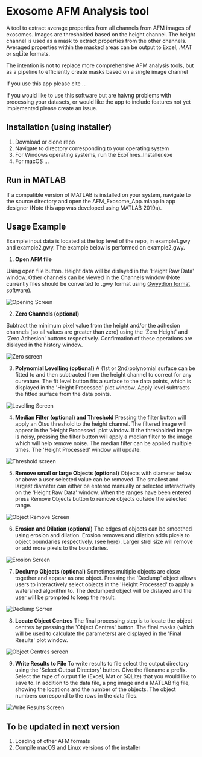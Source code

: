 <h1>Exosome AFM Analysis tool</h1>

A tool to extract average properties from all channels from AFM images of exosomes. Images are thresholded based on the height channel. The height channel is used as a mask to extract properties from the other channels.
Averaged properties within the masked areas can be output to Excel, .MAT or sqLite formats.

The intention is not to replace more comprehensive AFM analysis tools, but as a pipeline to efficiently create masks based on a single image channel 

If you use this app please cite ...

If you would like to use this software but are haivng problems with processing your datasets, or would like the app to include features not yet implemented please create an issue.

<h2> Installation (using installer) </h2>

1. Download or clone repo
2. Navigate to directory corresponding to your operating system
3. For Windows operating systems, run the ExoThres_Installer.exe
4. For macOS ...


<h2>Run in MATLAB </h2>
If a compatible version of MATLAB is installed on your system, navigate to the source directory and open the AFM_Exosome_App.mlapp in app designer 
(Note this app was developed using MATLAB 2019a). 

<h2>Usage Example </h2>
Example input data is located at the top level of the repo, in example1.gwy and example2.gwy. The example below is performed on example2.gwy.

1. **Open AFM file**

Using open file button. Height data will be dislayed in the 'Height Raw Data' window. 
Other channels can be viewed in the Channels window (Note currently files should be converted to .gwy format using [Gwyydion format](http://gwyddion.net/) software).

![Opening Screen](/images/OpenFile.PNG)

2. **Zero Channels (optional)**

Subtract the minimum pixel value from the height and/or the adhesion channels (so all values are greater than zero) using the 'Zero Height' and 'Zero Adhesion' buttons respectively. 
Confirmation of these operations are dislayed in the history window.

![Zero screen](/images/HeightZeroed.PNG) 


3. **Polynomial Levelling (optional)**
 A (1st or 2nd)polynomial surface can be fitted to and then subtracted from the height channel to correct for any curvature. The fit level button fits a surface to the data points, 
 which is displayed in the 'Height Processed' plot window. Apply level subtracts the fitted surface from the data points. 

![Levelling Screen](/images/level.PNG) 


4. **Median Filter (optional) and Threshold**
Pressing the filter button will apply an Otsu threshold to the height channel. The filtered image will appear in the 'Height Processed' plot window. If the thresholded image is noisy, pressing the filter button will apply a median filter to the 
image which will help remove noise. The median filter can be applied multiple times. The 'Height Processed' window will update.

![Threshold screen](/images/threshold.PNG)


5. **Remove small or large Objects (optional)**
Objects with diameter below or above a user selected value can be removed. The smallest and largest diameter can either be entered manually or selected interactively on the 'Height Raw Data'
window. When the ranges have been entered press Remove Objects button to remove objects outside the selected range. 

![Object Remove Screen](/images/objectRemove.PNG)

6. **Erosion and Dilation (optional)**
The edges of objects can be smoothed using erosion and dilation. Erosion removes and dilation adds pixels to object boundaries respectively. 
(see [here](https://uk.mathworks.com/help/images/morphological-dilation-and-erosion.html#mw_870854ff-1cfa-4a13-94a5-58fd427d9d55)). Larger strel size will remove or add more pixels to 
the boundaries. 

![Erosion Screen](/images/erosion.PNG)

7. **Declump Objects (optional)**
Sometimes multiple objects are close together and appear as one object. Pressing the 'Declump' object allows users to interactively select objects in the 'Height Processed' 
to apply a watershed algorithm to.
The declumped object will be dislayed and the user will be prompted to keep the result. 

![Declump Scrren](/images/declump.PNG) 


8. **Locate Object Centres** 
The final processing step is to locate the object centres by pressing the 'Object Centres' button. The final masks (which will be used to calculate the parameters) are displayed in the
'Final Results' plot window.

![Object Centres screen](/images/results.PNG) 


9. **Write Results to File**
To write results to file select the output directory using the 'Select Output Directory' button. Give the filename a prefix. Select the type of output file (Excel, Mat or SQLite) that you would like to 
save to. In addition to the data file, a png image and a MATLAB fig file, showing the locations and the number of the objects. The object numbers correspond to the rows in the data files.

![Write Results Screen](/images/write.PNG)

  
  
<h2>To be updated in next version </h2>
  
  1. Loading of other AFM formats
  2. Compile macOS and Linux versions of the installer
